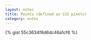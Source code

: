 ```yaml
---
layout: notes
title: Points (defined as CSS pixels)
category: notes 
---
```

{% gist 55c3634f8d6dc46a1cf6 %}
